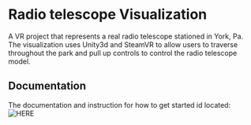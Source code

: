 # Radio telescope Visualization

A VR project that represents a real radio telescope stationed in York, Pa. The visualization uses Unity3d and SteamVR to allow users to traverse throughout the park and pull up controls to control the radio telescope model.

## Documentation
The documentation and instruction for how to get started id located:
![HERE](https://github.com/YCPRadioTelescope/TelescopeVisualization/wiki)
